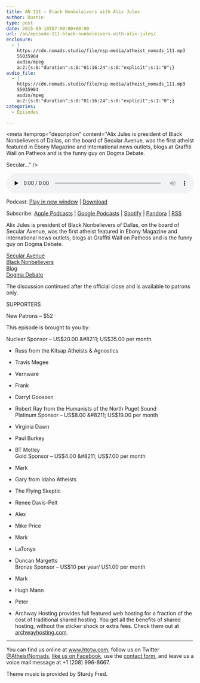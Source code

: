 ```yaml
---
title: AN 111 – Black Nonbeleivers with Alix Jules
author: Dustin
type: post
date: 2015-09-10T07:00:00+00:00
url: /an/episode-111-black-nonbeleivers-with-alix-jules/
enclosure:
  - |
    https://cdn.nomads.studio/file/nsp-media/atheist_nomads_111.mp3
    55035904
    audio/mpeg
    a:2:{s:8:"duration";s:8:"01:16:24";s:8:"explicit";s:1:"0";}
audio_file:
  - |
    https://cdn.nomads.studio/file/nsp-media/atheist_nomads_111.mp3
    55035904
    audio/mpeg
    a:2:{s:8:"duration";s:8:"01:16:24";s:8:"explicit";s:1:"0";}
categories:
  - Episodes

---
```

<div itemscope itemtype="http://schema.org/AudioObject">
  <meta itemprop="name" content="Episode 111 &#8211; Black Nonbeleivers with Alix Jules" />
  
  <meta itemprop="uploadDate" content="2015-09-10T01:00:00-06:00" />
  
  <meta itemprop="encodingFormat" content="audio/mpeg" />
  
  <meta itemprop="duration" content="PT1H16M24S" />
  
  <meta itemprop="description" content="Alix Jules is president of Black Nonbelievers of Dallas, on the board of Secular Avenue, was the first atheist featured in Ebony Magazine and international news outlets, blogs at Graffiti Wall on Patheos and is the funny guy on Dogma Debate.

Secular..." />
  
  <meta itemprop="contentUrl" content="https://dts.podtrac.com/redirect.mp3/cdn.nomads.studio/file/nsp-media/atheist_nomads_111.mp3" />
  
  <meta itemprop="contentSize" content="52.5" />
  </p> 
  
  <div class="powerpress_player" id="powerpress_player_8368">
    <audio class="wp-audio-shortcode" id="audio-5125-112" preload="none" style="width: 100%;" controls="controls"><source type="audio/mpeg" src="https://dts.podtrac.com/redirect.mp3/cdn.nomads.studio/file/nsp-media/atheist_nomads_111.mp3?_=112" /><a href="https://dts.podtrac.com/redirect.mp3/cdn.nomads.studio/file/nsp-media/atheist_nomads_111.mp3">https://dts.podtrac.com/redirect.mp3/cdn.nomads.studio/file/nsp-media/atheist_nomads_111.mp3</a></audio>
  </div>
</div>

<p class="powerpress_links powerpress_links_mp3">
  Podcast: <a href="https://dts.podtrac.com/redirect.mp3/cdn.nomads.studio/file/nsp-media/atheist_nomads_111.mp3" class="powerpress_link_pinw" target="_blank" title="Play in new window" onclick="return powerpress_pinw('https://htotw.com/?powerpress_pinw=5125-podcast');" rel="nofollow">Play in new window</a> | <a href="https://dts.podtrac.com/redirect.mp3/cdn.nomads.studio/file/nsp-media/atheist_nomads_111.mp3" class="powerpress_link_d" title="Download" rel="nofollow" download="atheist_nomads_111.mp3">Download</a>
</p>

<p class="powerpress_links powerpress_subscribe_links">
  Subscribe: <a href="https://podcasts.apple.com/us/podcast/humanists-take-on-the-world/id530050098?mt=2&ls=1" class="powerpress_link_subscribe powerpress_link_subscribe_itunes" target="_blank" title="Subscribe on Apple Podcasts" rel="nofollow">Apple Podcasts</a> | <a href="https://www.google.com/podcasts?feed=aHR0cDovL2F0aGVpc3Rub21hZHMubGlic3luLmNvbS9yc3M%3D" class="powerpress_link_subscribe powerpress_link_subscribe_googleplay" target="_blank" title="Subscribe on Google Podcasts" rel="nofollow">Google Podcasts</a> | <a href="https://open.spotify.com/show/3LzK2xZGike6Tc1GEMtMbr?si=LieN9SNuTpq96smuaUsH8A" class="powerpress_link_subscribe powerpress_link_subscribe_spotify" target="_blank" title="Subscribe on Spotify" rel="nofollow">Spotify</a> | <a href="https://www.pandora.com/podcast/atheist-nomads/PC:10122?corr=62071012&part=ug" class="powerpress_link_subscribe powerpress_link_subscribe_pandora" target="_blank" title="Subscribe on Pandora" rel="nofollow">Pandora</a> | <a href="https://htotw.com/feed/podcast/" class="powerpress_link_subscribe powerpress_link_subscribe_rss" target="_blank" title="Subscribe via RSS" rel="nofollow">RSS</a>
</p>

Alix Jules is president of Black Nonbelievers of Dallas, on the board of Secular Avenue, was the first atheist featured in Ebony Magazine and international news outlets, blogs at Graffiti Wall on Patheos and is the funny guy on Dogma Debate.

<a href="http://www.secularavenue.org/" target="_blank" rel="noopener">Secular Avenue</a>  
<a href="https://blacknonbelievers.wordpress.com/" target="_blank" rel="noopener">Black Nonbelievers</a>  
<a href="http://www.patheos.com/blogs/thegraffitiwall/" target="_blank" rel="noopener">Blog</a>  
<a href="http://dogmadebate.com/" target="_blank" rel="noopener">Dogma Debate</a>

The discussion continued after the official close and is available to patrons only.

SUPPORTERS

New Patrons &#8211; $52

This episode is brought to you by:

Nuclear Sponsor &#8211; US$20.00 &#8211; US$35.00 per month  
* Russ from the Kitsap Atheists & Agnostics  
* Travis Megee  
* Vernware  
* Frank  
* Darryl Goossen  
* Robert Ray from the Humanists of the North Puget Sound  
Platinum Sponsor &#8211; US$8.00 &#8211; US$19.00 per month  
* Virginia Dawn  
* Paul Burkey  
* BT Motley  
Gold Sponsor &#8211; US$4.00 &#8211; US$7.00 per month  
* Mark  
* Gary from Idaho Atheists  
* The Flying Skeptic  
* Renee Davis-Pelt  
* Alex  
* Mike Price  
* Mark  
* LaTonya  
* Duncan Margetts  
Bronze Sponsor &#8211; US$10 per year/ US1.00 per month  
* Mark  
* Hugh Mann  
* Peter

* Archway Hosting provides full featured web hosting for a fraction of the cost of traditional shared hosting. You get all the benefits of shared hosting, without the sticker shock or extra fees. Check them out at <a href="http://archwayhosting.com/" target="_blank" rel="noopener">archwayhosting.com</a>.

<hr width="500" />

You can find us online at <a href="https://www.htotw.com/" target="_blank" rel="noopener">www.htotw.com</a>, follow us on Twitter <a href="https://htotw.com/twitter" target="_blank" rel="noopener">@AtheistNomads</a>, <a href="https://htotw.com/facebook" target="_blank" rel="noopener">like us on Facebook</a>, use the [contact form](https://htotw.com/contact), and leave us a voice mail message at +1 (208) 996-8667.

Theme music is provided by Sturdy Fred.